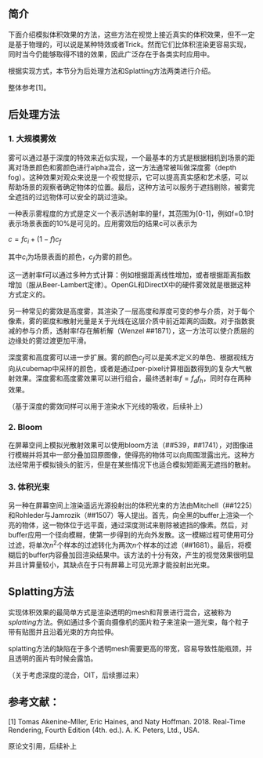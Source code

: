## 简介

下面介绍模拟体积效果的方法，这些方法在视觉上接近真实的体积效果，但不一定是基于物理的，可以说是某种特效或者Trick。然而它们比体积渲染更容易实现，同时当今仍能够取得不错的效果，因此广泛存在于各类实时应用中。

根据实现方式，本节分为后处理方法和Splatting方法两类进行介绍。

整体参考[1]。

## 后处理方法
### 1. 大规模雾效
雾可以通过基于深度的特效来近似实现，一个最基本的方式是根据相机到场景的距离对场景颜色和雾颜色进行alpha混合，这一方法通常被叫做深度雾（depth fog）。这种效果对观众来说是一个视觉提示，它可以提高真实感和艺术感，可以帮助场景的观察者确定物体的位置。最后，这种方法可以服务于遮挡剔除，被雾完全遮挡的过远物体可以安全的跳过渲染。

一种表示雾程度的方式是定义一个表示透射率的量f，其范围为[0-1]，例如f=0.1时表示场景表面的10%是可见的。应用雾效后的结果c可以表示为

$c=fc_i+(1-f)c_f$

其中$c_i$为场景表面的颜色，$c_f$为雾的颜色。

这一透射率f可以通过多种方式计算：例如根据距离线性增加，或者根据距离指数增加（服从Beer-Lambert定律）。OpenGL和DirectX中的硬件雾效就是根据这种方式定义的。

另一种常见的雾效是高度雾，其渲染了一层高度和厚度可变的参与介质，对于每个像素，雾的密度和散射光量是关于光线在这层介质中前近距离的函数。对于指数衰减的参与介质，透射率f存在解析解（Wenzel ##1871），这一方法可以使介质层的边缘处的雾过渡更加平滑。

深度雾和高度雾可以进一步扩展。雾的颜色$c_f$可以是美术定义的单色、根据视线方向从cubemap中采样的颜色，或者是通过per-pixel计算相函数得到的复杂大气散射效果。深度雾和高度雾效果可以进行组合，最终透射率$f=f_df_h$，同时存在两种效果。

（基于深度的雾效同样可以用于渲染水下光线的吸收，后续补上）

### 2. Bloom
在屏幕空间上模拟光散射效果可以使用bloom方法（##539，##1741），对图像进行模糊并将其中一部分叠加回原图像，使得亮的物体可以向周围泄露出光。这种方法经常用于模拟镜头的脏污，但是在某些情况下也适合模拟短距离无遮挡的散射。

### 3. 体积光束
另一种在屏幕空间上渲染遥远光源投射出的体积光束的方法由Mitchell（##1225）和Rohleder与Jamrozik（##1507）等人提出。首先，向全黑的buffer上渲染一个亮的物体，这一物体位于远平面，通过深度测试来剔除被遮挡的像素。然后，对buffer应用一个径向模糊，使第一步得到的光向外发散。这一模糊过程可使用可分过滤，将单次$n^2$个样本的过滤转化为两次$n$个样本的过滤（##1681）。最后，将模糊后的buffer内容叠加回渲染结果中。该方法的十分有效，产生的视觉效果很明显并且计算量较小，其缺点在于只有屏幕上可见光源才能投射出光束。

## Splatting方法
实现体积效果的最简单方式是渲染透明的mesh和背景进行混合，这被称为*splatting*方法。例如通过多个面向摄像机的面片粒子来渲染一道光束，每个粒子带有贴图并且沿着光束的方向拉伸。

splatting方法的缺陷在于多个透明mesh需要更高的带宽，容易导致性能瓶颈，并且透明的面片有时候会露馅。

（关于考虑深度的混合，OIT，后续挪过来）

## 参考文献：

[1] Tomas Akenine-Mller, Eric Haines, and Naty Hoffman. 2018. Real-Time Rendering, Fourth Edition (4th. ed.). A. K. Peters, Ltd., USA.

原论文引用，后续补上